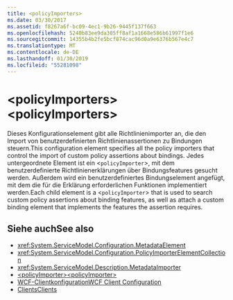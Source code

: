 ```yaml
---
title: <policyImporters>
ms.date: 03/30/2017
ms.assetid: f8267a6f-bc09-4ec1-9b26-9445f137f663
ms.openlocfilehash: 5240b83ee9da305ff8af1a1668e586b61997f1e6
ms.sourcegitcommit: 14355b4b2fe5bcf874cac96d0a9e6376b567e4c7
ms.translationtype: MT
ms.contentlocale: de-DE
ms.lasthandoff: 01/30/2019
ms.locfileid: "55281098"
---
```

# <a name="policyimporters"></a><span data-ttu-id="d22c7-101">\<policyImporters></span><span class="sxs-lookup"><span data-stu-id="d22c7-101">\<policyImporters></span></span>
<span data-ttu-id="d22c7-102">Dieses Konfigurationselement gibt alle Richtlinienimporter an, die den Import von benutzerdefinierten Richtlinienassertionen zu Bindungen steuern.</span><span class="sxs-lookup"><span data-stu-id="d22c7-102">This configuration element specifies all the policy importers that control the import of custom policy assertions about bindings.</span></span> <span data-ttu-id="d22c7-103">Jedes untergeordnete Element ist ein <`policyImporter`>, mit dem benutzerdefinierte Richtlinienerklärungen über Bindungsfeatures gesucht werden. Außerdem wird ein benutzerdefiniertes Bindungselement angefügt, mit dem die für die Erklärung erforderlichen Funktionen implementiert werden.</span><span class="sxs-lookup"><span data-stu-id="d22c7-103">Each child element is a <`policyImporter`> that is used to search custom policy assertions about binding features, as well as attach a custom binding element that implements the features the assertion requires.</span></span>  
  
## <a name="see-also"></a><span data-ttu-id="d22c7-104">Siehe auch</span><span class="sxs-lookup"><span data-stu-id="d22c7-104">See also</span></span>
- <xref:System.ServiceModel.Configuration.MetadataElement>
- <xref:System.ServiceModel.Configuration.PolicyImporterElementCollection>
- <xref:System.ServiceModel.Description.MetadataImporter>
- [<span data-ttu-id="d22c7-105">\<policyImporter></span><span class="sxs-lookup"><span data-stu-id="d22c7-105">\<policyImporter></span></span>](../../../../../docs/framework/configure-apps/file-schema/wcf/policyimporter.md)
- [<span data-ttu-id="d22c7-106">WCF-Clientkonfiguration</span><span class="sxs-lookup"><span data-stu-id="d22c7-106">WCF Client Configuration</span></span>](../../../../../docs/framework/wcf/feature-details/client-configuration.md)
- [<span data-ttu-id="d22c7-107">Clients</span><span class="sxs-lookup"><span data-stu-id="d22c7-107">Clients</span></span>](../../../../../docs/framework/wcf/feature-details/clients.md)
